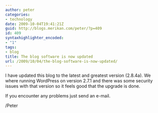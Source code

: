 ```yaml
---
author: peter
categories:
- technology
date: 2009-10-04T19:41:21Z
guid: http://blogs.merikan.com/peter/?p=409
id: 409
syntaxhighlighter_encoded:
- "1"
tags:
- blog
title: The blog software is now updated
url: /2009/10/04/the-blog-software-is-now-updated/
---
```


I have updated this blog to the latest and greatest version (2.8.4a). We where running WordPress on version 2.7.1 and there was some security issues with that version so it feels good that the upgrade is done.

If you encounter any problems just send an e-mail.

/Peter
